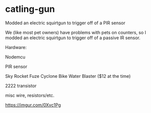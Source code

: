 # catling-gun
Modded an electric squirtgun to trigger off of a PIR sensor

We (like most pet owners) have problems with pets on counters, so I modded an electric squirtgun to trigger off of a passive IR sensor. 

Hardware:

  Nodemcu
  
  PIR sensor
  
  Sky Rocket Fuze Cyclone Bike Water Blaster ($12 at the time)
  
  2222 transistor
  
  misc wire, resistors/etc.
  
https://imgur.com/0Xvc1Pg
